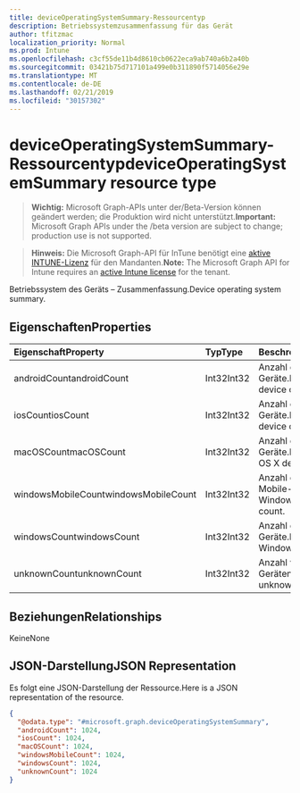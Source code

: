 ```yaml
---
title: deviceOperatingSystemSummary-Ressourcentyp
description: Betriebssystemzusammenfassung für das Gerät
author: tfitzmac
localization_priority: Normal
ms.prod: Intune
ms.openlocfilehash: c3cf55de11b4d8610cb0622eca9ab740a6b2a40b
ms.sourcegitcommit: 03421b75d717101a499e0b311890f5714056e29e
ms.translationtype: MT
ms.contentlocale: de-DE
ms.lasthandoff: 02/21/2019
ms.locfileid: "30157302"
---
```

# <a name="deviceoperatingsystemsummary-resource-type"></a><span data-ttu-id="8e541-103">deviceOperatingSystemSummary-Ressourcentyp</span><span class="sxs-lookup"><span data-stu-id="8e541-103">deviceOperatingSystemSummary resource type</span></span>

> <span data-ttu-id="8e541-104">**Wichtig:** Microsoft Graph-APIs unter der/Beta-Version können geändert werden; die Produktion wird nicht unterstützt.</span><span class="sxs-lookup"><span data-stu-id="8e541-104">**Important:** Microsoft Graph APIs under the /beta version are subject to change; production use is not supported.</span></span>

> <span data-ttu-id="8e541-105">**Hinweis:** Die Microsoft Graph-API für InTune benötigt eine [aktive INTUNE-Lizenz](https://go.microsoft.com/fwlink/?linkid=839381) für den Mandanten.</span><span class="sxs-lookup"><span data-stu-id="8e541-105">**Note:** The Microsoft Graph API for Intune requires an [active Intune license](https://go.microsoft.com/fwlink/?linkid=839381) for the tenant.</span></span>

<span data-ttu-id="8e541-106">Betriebssystem des Geräts – Zusammenfassung.</span><span class="sxs-lookup"><span data-stu-id="8e541-106">Device operating system summary.</span></span>

## <a name="properties"></a><span data-ttu-id="8e541-107">Eigenschaften</span><span class="sxs-lookup"><span data-stu-id="8e541-107">Properties</span></span>
|<span data-ttu-id="8e541-108">Eigenschaft</span><span class="sxs-lookup"><span data-stu-id="8e541-108">Property</span></span>|<span data-ttu-id="8e541-109">Typ</span><span class="sxs-lookup"><span data-stu-id="8e541-109">Type</span></span>|<span data-ttu-id="8e541-110">Beschreibung</span><span class="sxs-lookup"><span data-stu-id="8e541-110">Description</span></span>|
|:---|:---|:---|
|<span data-ttu-id="8e541-111">androidCount</span><span class="sxs-lookup"><span data-stu-id="8e541-111">androidCount</span></span>|<span data-ttu-id="8e541-112">Int32</span><span class="sxs-lookup"><span data-stu-id="8e541-112">Int32</span></span>|<span data-ttu-id="8e541-113">Anzahl der Android-Geräte.</span><span class="sxs-lookup"><span data-stu-id="8e541-113">Number of android device count.</span></span>|
|<span data-ttu-id="8e541-114">iosCount</span><span class="sxs-lookup"><span data-stu-id="8e541-114">iosCount</span></span>|<span data-ttu-id="8e541-115">Int32</span><span class="sxs-lookup"><span data-stu-id="8e541-115">Int32</span></span>|<span data-ttu-id="8e541-116">Anzahl der iOS-Geräte.</span><span class="sxs-lookup"><span data-stu-id="8e541-116">Number of iOS device count.</span></span>|
|<span data-ttu-id="8e541-117">macOSCount</span><span class="sxs-lookup"><span data-stu-id="8e541-117">macOSCount</span></span>|<span data-ttu-id="8e541-118">Int32</span><span class="sxs-lookup"><span data-stu-id="8e541-118">Int32</span></span>|<span data-ttu-id="8e541-119">Anzahl der Mac OS X-Geräte.</span><span class="sxs-lookup"><span data-stu-id="8e541-119">Number of Mac OS X device count.</span></span>|
|<span data-ttu-id="8e541-120">windowsMobileCount</span><span class="sxs-lookup"><span data-stu-id="8e541-120">windowsMobileCount</span></span>|<span data-ttu-id="8e541-121">Int32</span><span class="sxs-lookup"><span data-stu-id="8e541-121">Int32</span></span>|<span data-ttu-id="8e541-122">Anzahl der Windows Mobile-Geräte.</span><span class="sxs-lookup"><span data-stu-id="8e541-122">Number of Windows mobile device count.</span></span>|
|<span data-ttu-id="8e541-123">windowsCount</span><span class="sxs-lookup"><span data-stu-id="8e541-123">windowsCount</span></span>|<span data-ttu-id="8e541-124">Int32</span><span class="sxs-lookup"><span data-stu-id="8e541-124">Int32</span></span>|<span data-ttu-id="8e541-125">Anzahl der Windows-Geräte.</span><span class="sxs-lookup"><span data-stu-id="8e541-125">Number of Windows device count.</span></span>|
|<span data-ttu-id="8e541-126">unknownCount</span><span class="sxs-lookup"><span data-stu-id="8e541-126">unknownCount</span></span>|<span data-ttu-id="8e541-127">Int32</span><span class="sxs-lookup"><span data-stu-id="8e541-127">Int32</span></span>|<span data-ttu-id="8e541-128">Anzahl von unbekannten Geräten.</span><span class="sxs-lookup"><span data-stu-id="8e541-128">Number of unknown device count.</span></span>|

## <a name="relationships"></a><span data-ttu-id="8e541-129">Beziehungen</span><span class="sxs-lookup"><span data-stu-id="8e541-129">Relationships</span></span>
<span data-ttu-id="8e541-130">Keine</span><span class="sxs-lookup"><span data-stu-id="8e541-130">None</span></span>

## <a name="json-representation"></a><span data-ttu-id="8e541-131">JSON-Darstellung</span><span class="sxs-lookup"><span data-stu-id="8e541-131">JSON Representation</span></span>
<span data-ttu-id="8e541-132">Es folgt eine JSON-Darstellung der Ressource.</span><span class="sxs-lookup"><span data-stu-id="8e541-132">Here is a JSON representation of the resource.</span></span>
<!-- {
  "blockType": "resource",
  "@odata.type": "microsoft.graph.deviceOperatingSystemSummary"
}
-->
``` json
{
  "@odata.type": "#microsoft.graph.deviceOperatingSystemSummary",
  "androidCount": 1024,
  "iosCount": 1024,
  "macOSCount": 1024,
  "windowsMobileCount": 1024,
  "windowsCount": 1024,
  "unknownCount": 1024
}
```




